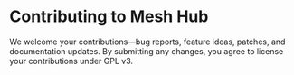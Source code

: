 # Contributing to Mesh Hub

We welcome your contributions—bug reports, feature ideas, patches, and documentation updates. By submitting any changes, you agree to license your contributions under GPL v3.